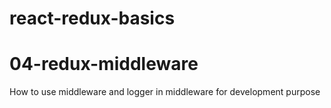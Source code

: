 # react-redux-basics
# 04-redux-middleware
How to use middleware and logger in middleware for development purpose 
